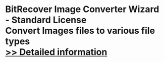 # BitRecover Image Converter Wizard - Standard License<br />Convert Images files to various file types<br />[>> Detailed information](https://secure.shareit.com/shareit/product.html?productid=300974720&affiliateid=200057808)
